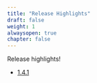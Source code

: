 ```yaml
---
title: "Release Highlights"
draft: false
weight: 1
alwaysopen: true
chapter: false
---
```


Release highlights!

* [1.4.1](./1.4.1/)
